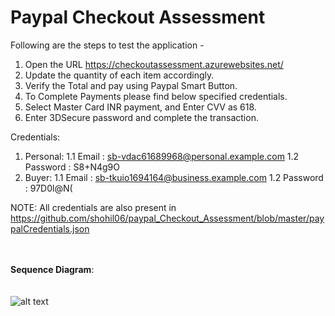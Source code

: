# Paypal Checkout Assessment
<p>
Following are the steps to test the application -

1. Open the URL https://checkoutassessment.azurewebsites.net/
2. Update the quantity of each item accordingly.
3. Verify the Total and pay using Paypal Smart Button.
4. To Complete Payments please find below specified credentials.
5. Select Master Card INR payment, and Enter CVV as 618.
6. Enter 3DSecure password and complete the transaction.

Credentials:
1. Personal:
	1.1 Email : sb-vdac61689968@personal.example.com
    1.2 Password : S8+N4g9O
2. Buyer:
	1.1 Email : sb-tkuio1694164@business.example.com
	1.2 Password : 97D0l@N(

NOTE: All credentials are also present in https://github.com/shohil06/paypal_Checkout_Assessment/blob/master/paypalCredentials.json
</p>


<br/><br/>
<b>Sequence Diagram</b>:
<br/><br/><br/>
![alt text](https://github.com/shohil06/paypal_Checkout_Assessment/blob/master/Sequence%20Diagram.png)
